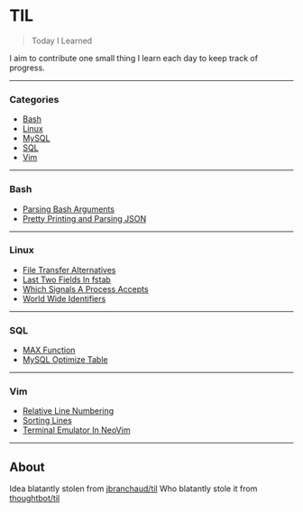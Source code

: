 # TIL

> Today I Learned

I aim to contribute one small thing I learn each day to keep track of progress.

---

### Categories

* [Bash](#bash)
* [Linux](#linux)
* [MySQL](#mysql)
* [SQL](#sql)
* [Vim](#vim)

---

### Bash

- [Parsing Bash Arguments](bash/parsing-bash-arguments.md)
- [Pretty Printing and Parsing JSON](bash/pretty-printing-and-parsing-json.md)

---

### Linux

- [File Transfer Alternatives](linux/file-transfer-alternatives.md)
- [Last Two Fields In fstab](linux/last-two-fields-in-fstab.md)
- [Which Signals A Process Accepts](linux/which-signals-a-process-accepts.md)
- [World Wide Identifiers](linux/world-wide-identifiers.md)

---

### SQL

- [MAX Function](sql/max-function.md)
- [MySQL Optimize Table](sql/mysql-optimize-table.md)

---

### Vim

- [Relative Line Numbering](vim/relative-line-numbering.md)
- [Sorting Lines](vim/sorting-lines.md)
- [Terminal Emulator In NeoVim](vim/terminal-emulator-in-neovim.md)

---

## About

Idea blatantly stolen from [jbranchaud/til](https://github.com/jbranchaud/til)
Who blatantly stole it from [thoughtbot/til](https://github.com/thoughtbot/til)

